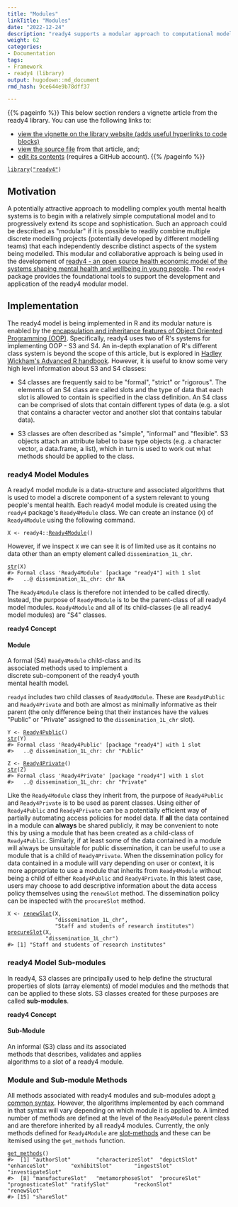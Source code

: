 ```yaml
---
title: "Modules"
linkTitle: "Modules"
date: "2022-12-24"
description: "ready4 supports a modular approach to computational model development."
weight: 62
categories: 
- Documentation
tags: 
- Framework
- ready4 (library)
output: hugodown::md_document
rmd_hash: 9ce644e9b78dff37

---
```


{{% pageinfo %}} This below section renders a vignette article from the ready4 library. You can use the following links to:

-   [view the vignette on the library website (adds useful hyperlinks to code blocks)](https://ready4-dev.github.io/ready4/articles/V_01.html)
-   [view the source file](https://github.com/ready4-dev/ready4/blob/main/vignettes/V_01.Rmd) from that article, and;
-   [edit its contents](https://github.com/ready4-dev/ready4/edit/main/vignettes/V_01.Rmd) (requires a GitHub account). {{% /pageinfo %}}

<div class="highlight">

</div>

<div class="highlight">

<pre class='chroma'><code class='language-r' data-lang='r'><span><span class='kr'><a href='https://rdrr.io/r/base/library.html'>library</a></span><span class='o'>(</span><span class='s'><a href='https://ready4-dev.github.io/ready4/'>"ready4"</a></span><span class='o'>)</span> </span></code></pre>

</div>

## Motivation

A potentially attractive approach to modelling complex youth mental health systems is to begin with a relatively simple computational model and to progressively extend its scope and sophistication. Such an approach could be described as "modular" if it is possible to readily combine multiple discrete modelling projects (potentially developed by different modelling teams) that each independently describe distinct aspects of the system being modelled. This modular and collaborative approach is being used in the development of [ready4 - an open source health economic model of the systems shaping mental health and wellbeing in young people](https://www.ready4-dev.com). The `ready4` package provides the foundational tools to support the development and application of the ready4 modular model.

## Implementation

The ready4 model is being implemented in R and its modular nature is enabled by the [encapsulation and inheritance features of Object Oriented Programming (OOP)](https://ready4-dev.github.io/ready4/articles/V_03.html). Specifically, ready4 uses two of R's systems for implementing OOP - S3 and S4. An in-depth explanation of R's different class system is beyond the scope of this article, but is explored in [Hadley Wickham's Advanced R handbook](https://adv-r.hadley.nz/oo.html). However, it is useful to know some very high level information about S3 and S4 classes:

-   S4 classes are frequently said to be "formal", "strict" or "rigorous". The elements of an S4 class are called slots and the type of data that each slot is allowed to contain is specified in the class definition. An S4 class can be comprised of slots that contain different types of data (e.g. a slot that contains a character vector and another slot that contains tabular data).

-   S3 classes are often described as "simple", "informal" and "flexible". S3 objects attach an attribute label to base type objects (e.g. a character vector, a data.frame, a list), which in turn is used to work out what methods should be applied to the class.

### ready4 Model Modules

A ready4 model module is a data-structure and associated algorithms that is used to model a discrete component of a system relevant to young people's mental health. Each ready4 model module is created using the `ready4` package's `Ready4Module` class. We can create an instance (`X`) of `Ready4Module` using the following command.

<div class="highlight">

<pre class='chroma'><code class='language-r' data-lang='r'><span><span class='nv'>X</span> <span class='o'>&lt;-</span> <span class='nf'>ready4</span><span class='nf'>::</span><span class='nf'><a href='https://ready4-dev.github.io/ready4/reference/Ready4Module-class.html'>Ready4Module</a></span><span class='o'>(</span><span class='o'>)</span></span></code></pre>

</div>

However, if we inspect `X` we can see it is of limited use as it contains no data other than an empty element called `dissemination_1L_chr`.

<div class="highlight">

<pre class='chroma'><code class='language-r' data-lang='r'><span><span class='nf'><a href='https://rdrr.io/r/utils/str.html'>str</a></span><span class='o'>(</span><span class='nv'>X</span><span class='o'>)</span></span>
<span><span class='c'>#&gt; Formal class 'Ready4Module' [package "ready4"] with 1 slot</span></span>
<span><span class='c'>#&gt;   ..@ dissemination_1L_chr: chr NA</span></span></code></pre>

</div>

The `Ready4Module` class is therefore not intended to be called directly. Instead, the purpose of `Ready4Module` is to be the parent-class of all ready4 model modules. `Ready4Module` and all of its child-classes (ie all ready4 model modules) are "S4" classes.

<div class="card border-primary mb-3" style="max-width: 20rem;">

<div class="card-header">

**ready4 Concept**

</div>

<div class="card-body">

<div class="card-title">

#### Module

</div>

A formal (S4) `Ready4Module` child-class and its associated methods used to implement a discrete sub-component of the ready4 youth mental health model.

</div>

</div>

`ready4` includes two child classes of `Ready4Module`. These are `Ready4Public` and `Ready4Private` and both are almost as minimally informative as their parent (the only difference being that their instances have the values "Public" or "Private" assigned to the `dissemination_1L_chr` slot).

<div class="highlight">

<pre class='chroma'><code class='language-r' data-lang='r'><span><span class='nv'>Y</span> <span class='o'>&lt;-</span> <span class='nf'><a href='https://ready4-dev.github.io/ready4/reference/Ready4Public-class.html'>Ready4Public</a></span><span class='o'>(</span><span class='o'>)</span></span>
<span><span class='nf'><a href='https://rdrr.io/r/utils/str.html'>str</a></span><span class='o'>(</span><span class='nv'>Y</span><span class='o'>)</span></span>
<span><span class='c'>#&gt; Formal class 'Ready4Public' [package "ready4"] with 1 slot</span></span>
<span><span class='c'>#&gt;   ..@ dissemination_1L_chr: chr "Public"</span></span></code></pre>

</div>

<div class="highlight">

<pre class='chroma'><code class='language-r' data-lang='r'><span><span class='nv'>Z</span> <span class='o'>&lt;-</span> <span class='nf'><a href='https://ready4-dev.github.io/ready4/reference/Ready4Private-class.html'>Ready4Private</a></span><span class='o'>(</span><span class='o'>)</span></span>
<span><span class='nf'><a href='https://rdrr.io/r/utils/str.html'>str</a></span><span class='o'>(</span><span class='nv'>Z</span><span class='o'>)</span></span>
<span><span class='c'>#&gt; Formal class 'Ready4Private' [package "ready4"] with 1 slot</span></span>
<span><span class='c'>#&gt;   ..@ dissemination_1L_chr: chr "Private"</span></span></code></pre>

</div>

Like the `Ready4Module` class they inherit from, the purpose of `Ready4Public` and `Ready4Private` is to be used as parent classes. Using either of `Ready4Public` and `Ready4Private` can be a potentially efficient way of partially automating access policies for model data. If **all** the data contained in a module can **always** be shared publicly, it may be convenient to note this by using a module that has been created as a child-class of `Ready4Public`. Similarly, if at least some of the data contained in a module will always be unsuitable for public dissemination, it can be useful to use a module that is a child of `Ready4Private`. When the dissemination policy for data contained in a module will vary depending on user or context, it is more appropriate to use a module that inherits from `Ready4Module` without being a child of either `Ready4Public` and `Ready4Private`. In this latest case, users may choose to add descriptive information about the data access policy themselves using the `renewSlot` method. The dissemination policy can be inspected with the `procureSlot` method.

<div class="highlight">

<pre class='chroma'><code class='language-r' data-lang='r'><span><span class='nv'>X</span> <span class='o'>&lt;-</span> <span class='nf'><a href='https://ready4-dev.github.io/ready4/reference/renewSlot-methods.html'>renewSlot</a></span><span class='o'>(</span><span class='nv'>X</span>,</span>
<span>               <span class='s'>"dissemination_1L_chr"</span>,</span>
<span>               <span class='s'>"Staff and students of research institutes"</span><span class='o'>)</span></span>
<span><span class='nf'><a href='https://ready4-dev.github.io/ready4/reference/procureSlot-methods.html'>procureSlot</a></span><span class='o'>(</span><span class='nv'>X</span>,</span>
<span>            <span class='s'>"dissemination_1L_chr"</span><span class='o'>)</span></span>
<span><span class='c'>#&gt; [1] "Staff and students of research institutes"</span></span></code></pre>

</div>

### ready4 Model Sub-modules

In ready4, S3 classes are principally used to help define the structural properties of slots (array elements) of model modules and the methods that can be applied to these slots. S3 classes created for these purposes are called **sub-modules**.

<div class="card border-primary mb-3" style="max-width: 20rem;">

<div class="card-header">

**ready4 Concept**

</div>

<div class="card-body">

<div class="card-title">

#### Sub-Module

</div>

An informal (S3) class and its associated methods that describes, validates and applies algorithms to a slot of a ready4 module.

</div>

</div>

### Module and Sub-module Methods

All methods associated with ready4 modules and sub-modules adopt [a common syntax](https://ready4-dev.github.io/ready4/articles/V_02.html). However, the algorithms implemented by each command in that syntax will vary depending on which module it is applied to. A limited number of methods are defined at the level of the `Ready4Module` parent class and are therefore inherited by all ready4 modules. Currently, the only methods defined for `Ready4Module` are [slot-methods](https://ready4-dev.github.io/ready4/articles/V_02.html#slot-generics-and-methods) and these can be itemised using the `get_methods` function.

<div class="highlight">

<pre class='chroma'><code class='language-r' data-lang='r'><span><span class='nf'><a href='https://ready4-dev.github.io/ready4/reference/get_methods.html'>get_methods</a></span><span class='o'>(</span><span class='o'>)</span></span>
<span><span class='c'>#&gt;  [1] "authorSlot"        "characterizeSlot"  "depictSlot"        "enhanceSlot"       "exhibitSlot"       "ingestSlot"        "investigateSlot"  </span></span>
<span><span class='c'>#&gt;  [8] "manufactureSlot"   "metamorphoseSlot"  "procureSlot"       "prognosticateSlot" "ratifySlot"        "reckonSlot"        "renewSlot"        </span></span>
<span><span class='c'>#&gt; [15] "shareSlot"</span></span></code></pre>

</div>

